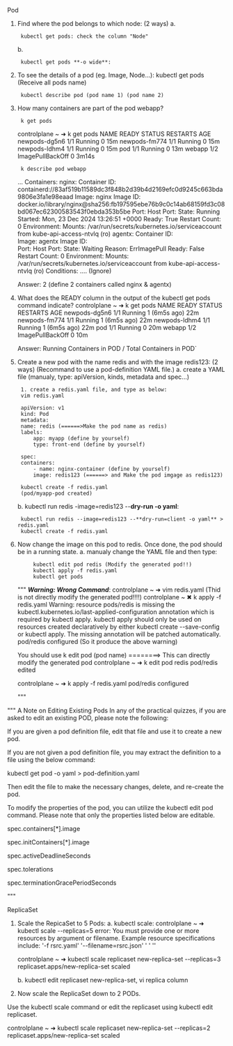 Pod


1. Find where the pod belongs to which node: (2 ways)
   a. 
        
        kubectl get pods: check the column "Node"
   b. 
        
        kubectl get pods **-o wide**:

2. To see the details of a pod (eg. Image, Node...):
   kubectl get pods (Receive all pods name)
   
        kubectl describe pod (pod name 1) (pod name 2)

3. How many containers are part of the pod webapp?
    
        k get pods
    controlplane ~ ➜  k get pods
    NAME            READY   STATUS             RESTARTS   AGE
    newpods-dg5n6   1/1     Running            0          15m
    newpods-fm774   1/1     Running            0          15m
    newpods-ldhm4   1/1     Running            0          15m
    pod             1/1     Running            0          13m
    webapp          1/2     ImagePullBackOff   0          3m14s

        k describe pod webapp

    ...
    Containers:
    nginx:
        Container ID:   containerd://83af519b11589dc3f848b2d39b4d2169efc0d9245c663bda9806e3fa1e98eaad
        Image:          nginx
        Image ID:       docker.io/library/nginx@sha256:fb197595ebe76b9c0c14ab68159fd3c08bd067ec62300583543f0ebda353b5be
        Port:           <none>
        Host Port:      <none>
        State:          Running
        Started:      Mon, 23 Dec 2024 13:26:51 +0000
        Ready:          True
        Restart Count:  0
        Environment:    <none>
        Mounts:
        /var/run/secrets/kubernetes.io/serviceaccount from kube-api-access-ntvlq (ro)
    agentx:
        Container ID:   
        Image:          agentx
        Image ID:       
        Port:           <none>
        Host Port:      <none>
        State:          Waiting
        Reason:       ErrImagePull
        Ready:          False
        Restart Count:  0
        Environment:    <none>
        Mounts:
        /var/run/secrets/kubernetes.io/serviceaccount from kube-api-access-ntvlq (ro)
    Conditions:
        ....
        (Ignore)

    
    Answer: 2 (define 2 containers called nginx & agentx)

4. What does the READY column in the output of the kubectl get pods command indicate?
    controlplane ~ ➜  k get pods
    NAME            READY   STATUS             RESTARTS       AGE
    newpods-dg5n6   1/1     Running            1 (6m5s ago)   22m
    newpods-fm774   1/1     Running            1 (6m5s ago)   22m
    newpods-ldhm4   1/1     Running            1 (6m5s ago)   22m
    pod             1/1     Running            0              20m
    webapp          1/2     ImagePullBackOff   0              10m

    Answer: Running Containers in POD / Total Containers in POD`


5. Create a new pod with the name redis and with the image redis123: (2 ways)
   (Recommand to use a pod-definition YAML file.)
    a. create a YAML file (manualy, type: apiVersion, kinds, metadata and spec...)
        
        1. create a redis.yaml file, and type as below:
        vim redis.yaml

        apiVersion: v1
        kind: Pod
        metadata:
        name: redis (======>Make the pod name as redis)
        labels:
            app: myapp (define by yourself)
            type: front-end (define by yourself)

        spec:
        containers:
            - name: nginx-container (define by yourself)
            image: redis123 (======> and Make the pod imgage as redis123)

        kubectl create -f redis.yaml
        (pod/myapp-pod created)
    b. kubectl run redis -image=redis123 --**dry-run -o yaml**:

        kubectl run redis --image=redis123 --**dry-run=client -o yaml** > redis.yaml
        kubectl create -f redis.yaml

6. Now change the image on this pod to redis. Once done, the pod should be in a running state.
    a. manualy change the YAML file and then type: 
            
            kubectl edit pod redis (Modify the generated pod!!)
            kubectl apply -f redis.yaml
            kubectl get pods

    """ ***Warning: Wrong Command***:
        controlplane ~ ➜  vim redis.yaml   (Thid is not directly modify the generated pod!!!!)
        controlplane ~ ✖ k apply -f redis.yaml
        Warning: resource pods/redis is missing the kubectl.kubernetes.io/last-applied-configuration annotation which is required by kubectl apply. kubectl apply should only be used on resources created declaratively by either kubectl create --save-config or kubectl apply. The missing annotation will be patched automatically.
        pod/redis configured (So it produce the above warning)

    You should use k edit pod (pod name)  ========> This can directly modify the generated pod
    controlplane ~ ➜  k edit pod redis
    pod/redis edited

    controlplane ~ ➜  k apply -f redis.yaml
    pod/redis configured

    """

"""
A Note on Editing Existing Pods
In any of the practical quizzes, if you are asked to edit an existing POD, please note the following:

If you are given a pod definition file, edit that file and use it to create a new pod.

If you are not given a pod definition file, you may extract the definition to a file using the below command:

kubectl get pod <pod-name> -o yaml > pod-definition.yaml

Then edit the file to make the necessary changes, delete, and re-create the pod.

To modify the properties of the pod, you can utilize the kubectl edit pod <pod-name> command. Please note that only the properties listed below are editable.

spec.containers[*].image

spec.initContainers[*].image

spec.activeDeadlineSeconds

spec.tolerations

spec.terminationGracePeriodSeconds


"""


ReplicaSet

1. Scale the RepicaSet to 5 Pods:
    a. kubectl scale:
    controlplane ~ ➜  kubectl scale --replicas=5 
    error: You must provide one or more resources by argument or filename.
    Example resource specifications include:
    '-f rsrc.yaml'
    '--filename=rsrc.json'
    '<resource> <name>'
    '<resource>'

    controlplane ~ ➜  kubectl scale replicaset new-replica-set --replicas=3 replicaset.apps/new-replica-set scaled

    b. kubectl edit replicaset new-replica-set, vi replica column 


2. Now scale the ReplicaSet down to 2 PODs.


Use the kubectl scale command or edit the replicaset using kubectl edit replicaset.

controlplane ~ ➜  kubectl scale replicaset new-replica-set --replicas=2
replicaset.apps/new-replica-set scaled

